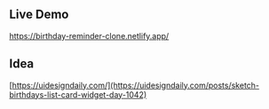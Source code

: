 ## Live Demo

https://birthday-reminder-clone.netlify.app/

## Idea

[https://uidesigndaily.com/](https://uidesigndaily.com/posts/sketch-birthdays-list-card-widget-day-1042)
